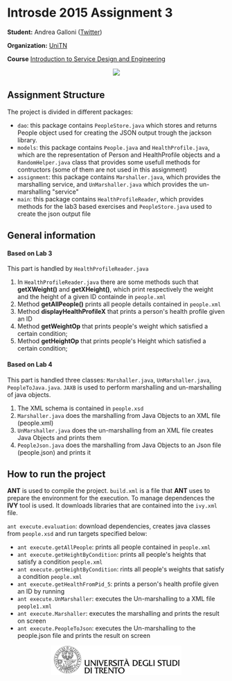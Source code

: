 
# Introsde 2015 Assignment 3 

**Student:** Andrea Galloni ([Twitter](https://twitter.com/andreagalloni92))

**Organization:** [UniTN](http://www.unitn.it/en)

**Course** [Introduction to Service Design and Engineering](https://sites.google.com/site/introsdeunitn/)

<p align="center">
  <img src="https://lh5.googleusercontent.com/zNOrV6pkBTazzwZzSOLd4CX0QbpeLwOjyRBdiyMMq52j8OhoMx2atiwkVA3U2yPkwx_VLkKm4RwG4t0_fS7tBNec2lc04w9fliFyrKplBpowjThtu-IZtvqX" width="400">
</p>


<h2>Assignment Structure</h2>

The project is divided in different packages:

<ul>
<li><code>dao</code>: this package contains <code>PeopleStore.java</code> which stores and returns People object used for creating the JSON output trough the jackson library.</li>
<li><code>models</code>: this package contains <code>People.java</code> and <code>HealthProfile.java</code>, which are the representation of Person and HealthProfile objects and a <code>RandomHelper.java</code> class that provides some usefull methods for contructors (some of them are not used in this assignment)</li>
<li><code>assignment</code>: this package contains <code>Marshaller.java</code>, which provides the marshalling service, and <code>UnMarshaller.java</code> which provides the un-marshalling "service" </li>
<li><code>main</code>: this package contains <code>HealthProfileReader</code>, which provides methods for the lab3 based exercises and <code>PeopleStore.java</code> used to create the json output file</li>
</ul>


<h2>General information</h2>

<h4>Based on Lab 3</h4>
This part is handled by <code>HealthProfileReader.java</code>

<ol>
<li>In <code>HealthProfileReader.java</code> there are some methods such that <b>getXWeight()</b> and <b>getXHeight()</b>, which print respectively the weight and the height of a given ID containde in  <code>people.xml</code></li>
<li>Method <b>getAllPeople()</b> prints all people details contained in <code>people.xml</code></li>
<li>Method <b>displayHealthProfileX</b> that prints a person's health profile given an ID</li>
<li>Method <b>getWeightOp</b> that prints people's weight which satisfied a certain condition;</li>
<li>Method <b>getHeightOp</b> that prints people's Height which satisfied a certain condition;</li>
</ol>

<h4>Based on Lab 4</h4>
This part is handled three classes: <code>Marshaller.java</code>, <code>UnMarshaller.java</code>, <code>PeopleToJava.java</code>. <code>JAXB</code> is used to perform marshalling and un-marshalling of java objects.

<ol>
<li>The XML schema is contained in <code>people.xsd</code></li>
<li><code>Marshaller.java</code> does the marshalling from Java Objects to an XML file (people.xml)</li>
<li><code>UnMarshaller.java</code> does the un-marshalling from an XML file creates Java Objects and prints them</li>
<li><code>PeopleJson.java</code> does the marshalling from Java Objects to an Json file (people.json) and prints it</li>
</ol>

<h2>How to run the project</h2>

<b>ANT</b> is used to compile the project. <code>build.xml</code> is a file that <b>ANT</b> uses to prepare the environment for the execution. To manage dependences the <b>IVY</b> tool is used. It downloads libraries that are contained into the <code>ivy.xml</code> file.


<code>ant execute.evaluation</code>: download dependencies, creates java classes from <code>people.xsd</code> and run targets specified below:

<ul>
<li><code>ant execute.getAllPeople</code>: prints all people contained in <code>people.xml</code></li>
<li><code>ant execute.getHeightByCondition</code>: prints all people's heights that satisfy a condition <code>people.xml</code></li>
<li><code>ant execute.getHeightByCondition</code>: rints all people's weights that satisfy a condition <code>people.xml</code></li>
<li><code>ant execute.getHealthFromPid_5</code>: prints a person's health profile given an ID by running </li>
<li><code>ant execute.UnMarshaller</code>: executes the Un-marshalling to a XML file <code>people1.xml</code></li>
<li><code>ant execute.Marshaller</code>: executes the marshalling and  prints the result on screen</li>
<li><code>ant execute.PeopleToJson</code>: executes the Un-marshalling to the people.json file and  prints the result on screen</li>
</ul>

<p align="center">
  <img src="https://raw.githubusercontent.com/sn1p3r46/introsde-2015-assignment-3-client/master/images/LogoUniTn.png" width="300">
</p>

